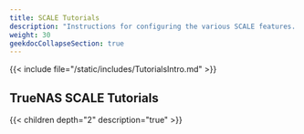 ```yaml
---
title: SCALE Tutorials
description: "Instructions for configuring the various SCALE features. Articles are organized parallel to the SCALE interface layout."
weight: 30
geekdocCollapseSection: true
---
```


{{< include file="/static/includes/TutorialsIntro.md" >}}

## TrueNAS SCALE Tutorials

{{< children depth="2" description="true" >}}
